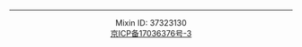 <hr>
<center>
Mixin ID: 37323130<br>
<a href="https://beian.miit.gov.cn/">京ICP备17036376号-3</a>
</center>
